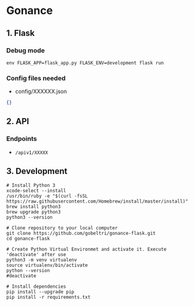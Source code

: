 # Gonance

## 1. Flask

### Debug mode
`env FLASK_APP=flask_app.py FLASK_ENV=development flask run`

### Config files needed

- config/XXXXXX.json
```json
{}
```

## 2. API

### Endpoints
- `/apiv1/XXXXX`

## 3. Development
```
# Install Python 3
xcode-select --install
/usr/bin/ruby -e "$(curl -fsSL https://raw.githubusercontent.com/Homebrew/install/master/install)"
brew install python3
brew upgrade python3
python3 --version

# Clone repository to your local computer
git clone https://github.com/gobeltri/gonance-flask.git
cd gonance-flask

# Create Python Virtual Environmet and activate it. Execute 'deactivate' after use
python3 -m venv virtualenv
source virtualenv/bin/activate
python --version
#deactivate

# Install dependencies
pip install --upgrade pip
pip install -r requirements.txt
```
